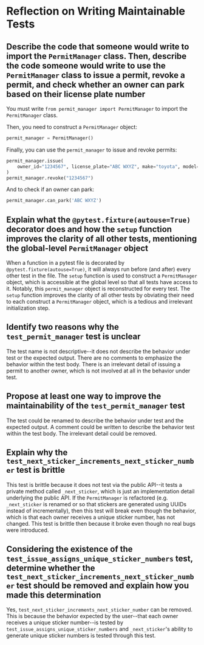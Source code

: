 # Reflection on Writing Maintainable Tests

## Describe the code that someone would write to import the `PermitManager` class. Then, describe the code someone would write to use the `PermitManager` class to issue a permit, revoke a permit, and check whether an owner can park based on their license plate number

You must write `from permit_manager import PermitManager` to import the `PermitManager` class.

Then, you need to construct a `PermitManager` object:

```python
permit_manager = PermitManager()
```

Finally, you can use the `permit_manager` to issue and revoke permits:

```python
permit_manager.issue(
    owner_id="1234567", license_plate="ABC WXYZ", make="toyota", model="camry"
)
permit_manager.revoke("1234567")
```

And to check if an owner can park:

```python
permit_manager.can_park('ABC WXYZ')
```

## Explain what the `@pytest.fixture(autouse=True)` decorator does and how the `setup` function improves the clarity of all other tests, mentioning the global-level `PermitManager` object

When a function in a pytest file is decorated by `@pytest.fixture(autouse=True)`, it will always run before (and after) every other test in the file. The `setup` function is used to construct a `PermitManager` object, which is accessible at the global level so that all tests have access to it. Notably, this `permit_manager` object is reconstructed for every test. The `setup` function improves the clarity of all other tests by obviating their need to each construct a `PermitManager` object, which is a tedious and irrelevant initialization step.

## Identify two reasons why the `test_permit_manager` test is unclear

The test name is not descriptive--it does not describe the behavior under test or the expected output. There are no comments to emphasize the behavior within the test body. There is an irrelevant detail of issuing a permit to another owner, which is not involved at all in the behavior under test.

## Propose at least one way to improve the maintainability of the `test_permit_manager` test

The test could be renamed to describe the behavior under test and the expected output. A comment could be written to describe the behavior test within the test body. The irrelevant detail could be removed.

## Explain why the `test_next_sticker_increments_next_sticker_number` test is brittle

This test is brittle because it does not test via the public API--it tests a private method called `_next_sticker`, which is just an implementation detail underlying the public API. If the `PermitManager` is refactored (e.g. `_next_sticker` is renamed or so that stickers are generated using UUIDs instead of incrementally), then this test will break even though the behavior, which is that each owner receives a unique sticker number, has not changed. This test is brittle then because it broke even though no real bugs were introduced.

## Considering the existence of the `test_issue_assigns_unique_sticker_numbers` test, determine whether the `test_next_sticker_increments_next_sticker_number` test should be removed and explain how you made this determination

Yes, `test_next_sticker_increments_next_sticker_number` can be removed. This is because the behavior expected by the user--that each owner receives a unique sticker number--is tested by `test_issue_assigns_unique_sticker_numbers` and `_next_sticker`'s ability to generate unique sticker numbers is tested through this test.
